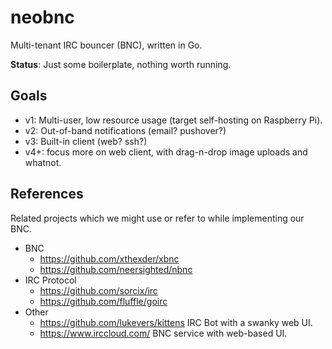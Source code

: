 # neobnc

Multi-tenant IRC bouncer (BNC), written in Go.

**Status**: Just some boilerplate, nothing worth running.

## Goals

* v1: Multi-user, low resource usage (target self-hosting on Raspberry Pi).
* v2: Out-of-band notifications (email? pushover?)
* v3: Built-in client (web? ssh?)
* v4+: focus more on web client, with drag-n-drop image uploads and whatnot.

## References

Related projects which we might use or refer to while implementing our BNC.

* BNC
  * https://github.com/xthexder/xbnc
  * https://github.com/neersighted/nbnc
* IRC Protocol
  * https://github.com/sorcix/irc
  * https://github.com/fluffle/goirc
* Other
  * https://github.com/lukevers/kittens IRC Bot with a swanky web UI.
  * https://www.irccloud.com/ BNC service with web-based UI.
